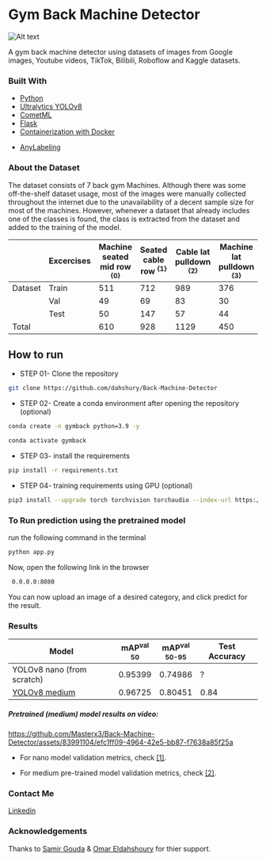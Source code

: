 <h1>Gym Back Machine Detector</h1>

![Alt text](../media/ezgif-5-81ce1448c1.gif)

A gym back machine detector using datasets of images from Google images, Youtube videos, TikTok, Bilibili, Roboflow and Kaggle datasets.

<h3>Built With</h3>

+ [Python](https://www.python.org/downloads/)
+ [Ultralytics YOLOv8](https://github.com/ultralytics/ultralytics)
+ [CometML](https://github.com/comet-ml)
+ [Flask](https://github.com/pallets/flask)
+ [Containerization with Docker](https://docs.docker.com/get-started/overview/)
<!-- + [Amazon AWS deployment](https://aws.amazon.com/)
+ [CI/CD with Github Actions](https://github.com/features/actions) -->
+ [AnyLabeling](https://anylabeling.nrl.ai/)
  
 <h3>About the Dataset</h3>

The dataset consists of 7 back gym Machines. Although there was some off-the-shelf dataset usage, most of the images were manually collected throughout the internet due to the unavailability of a decent sample size for most of the machines. However, whenever a dataset that already includes one of the classes is found, the class is extracted from the dataset and added to the training of the model.

|         | Excercises | Machine seated mid row <sup>{0}<sup> | Seated cable row <sup>{1}<sup> | Cable lat pulldown <sup>{2}<sup> | Machine lat pulldown <sup>{3}<sup> | Chest supported T-bar row <sup>{4}<sup> | Landmine T-bar row <sup>{5}<sup> | Machine reverse fly <sup>{6}<sup> |
|---------|------------|-------------------------------|------------------|-------------------|----------------------|--------------------------|--------------------|----------------------|
| Dataset | Train      | 511                           | 712              | 989               | 376                  | 352                      | 331                | 425                  |
|         | Val        | 49                            | 69               | 83                | 30                   | 30                       | 32                 | 41                   |
|         | Test       | 50                            | 147              | 57                | 44                   | 61                       | 87                 | 55                   |
| Total   |            | 610                           | 928              | 1129              | 450                  | 443                      | 450                | 521                  |

## How to run

+ STEP 01- Clone the repository

```bash
git clone https://github.com/dahshury/Back-Machine-Detector
```

+ STEP 02- Create a conda environment after opening the repository (optional)

```bash
conda create -n gymback python=3.9 -y
```

```bash
conda activate gymback
```

+ STEP 03- install the requirements

```bash
pip install -r requirements.txt
```

+ STEP 04- training requirements using GPU (optional)

```bash
pip3 install --upgrade torch torchvision torchaudio --index-url https://download.pytorch.org/whl/cu121
```


### To Run prediction using the pretrained model

run the following command in the terminal

```bash
python app.py
```

Now, open the following link in the browser

```bash
 0.0.0.0:8080
```

You can now upload an image of a desired category, and click predict for the result.

### Results

| Model                                                                                 | mAP<sup>val<br>50 | mAP<sup>val<br>50-95 | Test Accuracy |
| ------------------------------------------------------------------------------------- | ----------------- | -------------------- | ------------- |
| YOLOv8 nano (from scratch)                                                          | 0.95399           | 0.74986              | ?         |
| [YOLOv8 medium](https://github.com/ultralytics/assets/releases/download/v0.0.0/yolov8m.pt) | 0.96725           | 0.80451              | 0.84         |

<h5>Pretrained (medium) model results on video:</h5>

https://github.com/Masterx3/Back-Machine-Detector/assets/83991104/efc1ff09-4964-42e5-bb87-f7638a85f25a

+ For nano model validation metrics, check [[1]](./runs/detect/train2/).

+ For medium pre-trained model validation metrics, check [[2]](./runs/detect/train/).

### Contact Me

[Linkedin](https://www.linkedin.com/in/dahshory/)

### Acknowledgements

Thanks to [Samir Gouda](github.com/SamirGouda) & [Omar Eldahshoury](github.com/omareldahshoury) for thier support.
